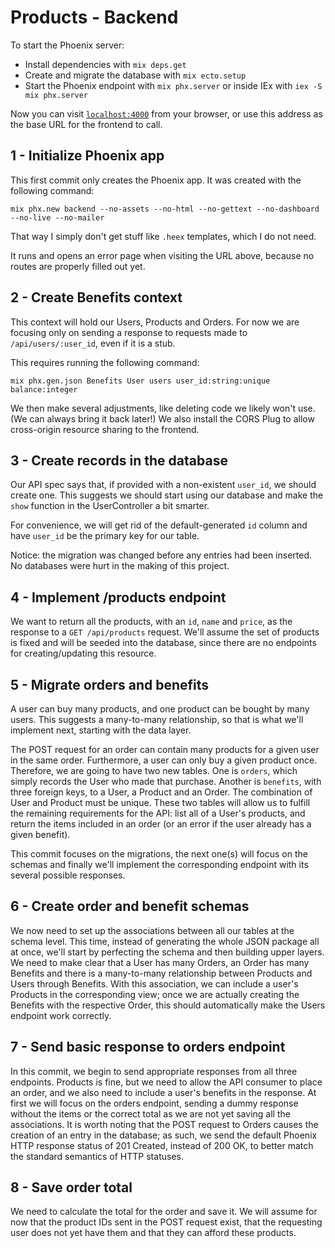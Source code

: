 # Products - Backend

To start the Phoenix server:

  * Install dependencies with `mix deps.get`
  * Create and migrate the database with `mix ecto.setup`
  * Start the Phoenix endpoint with `mix phx.server` or inside IEx with `iex -S mix phx.server`

Now you can visit [`localhost:4000`](http://localhost:4000) from your browser, or use this address as the base URL for the frontend to call.

## 1 - Initialize Phoenix app

This first commit only creates the Phoenix app. It was created with the following command:

`mix phx.new backend --no-assets --no-html --no-gettext --no-dashboard --no-live --no-mailer`

That way I simply don't get stuff like `.heex` templates, which I do not need.

It runs and opens an error page when visiting the URL above, because no routes are properly filled out yet.

## 2 - Create Benefits context

This context will hold our Users, Products and Orders. For now we are focusing only on sending a response to requests made to `/api/users/:user_id`, even if it is a stub.

This requires running the following command:

`mix phx.gen.json Benefits User users user_id:string:unique balance:integer`

We then make several adjustments, like deleting code we likely won't use. (We can always bring it back later!) We also install the CORS Plug to allow cross-origin resource sharing to the frontend.

## 3 - Create records in the database

Our API spec says that, if provided with a non-existent `user_id`, we should create one. This suggests we should start using our database and make the `show` function in the UserController a bit smarter.

For convenience, we will get rid of the default-generated `id` column and have `user_id` be the primary key for our table.

Notice: the migration was changed before any entries had been inserted. No databases were hurt in the making of this project.

## 4 - Implement /products endpoint

We want to return all the products, with an `id`, `name` and `price`, as the response to a `GET /api/products` request. We'll assume the set of products is fixed and will be seeded into the database, since there are no endpoints for creating/updating this resource.

## 5 - Migrate orders and benefits

A user can buy many products, and one product can be bought by many users. This suggests a many-to-many relationship, so that is what we'll implement next, starting with the data layer.

The POST request for an order can contain many products for a given user in the same order. Furthermore, a user can only buy a given product once. Therefore, we are going to have two new tables. One is `orders`, which simply records the User who made that purchase. Another is `benefits`, with three foreign keys, to a User, a Product and an Order. The combination of User and Product must be unique. These two tables will allow us to fulfill the remaining requirements for the API: list all of a User's products, and return the items included in an order (or an error if the user already has a given benefit).

This commit focuses on the migrations, the next one(s) will focus on the schemas and finally we'll implement the corresponding endpoint with its several possible responses.

## 6 - Create order and benefit schemas

We now need to set up the associations between all our tables at the schema level. This time, instead of generating the whole JSON package all at once, we'll start by perfecting the schema and then building upper layers. We need to make clear that a User has many Orders, an Order has many Benefits and there is a many-to-many relationship between Products and Users through Benefits. With this association, we can include a user's Products in the corresponding view; once we are actually creating the Benefits with the respective Order, this should automatically make the Users endpoint work correctly.

## 7 - Send basic response to orders endpoint

In this commit, we begin to send appropriate responses from all three endpoints. Products is fine, but we need to allow the API consumer to place an order, and we also need to include a user's benefits in the response. At first we will focus on the orders endpoint, sending a dummy response without the items or the correct total as we are not yet saving all the associations. It is worth noting that the POST request to Orders causes the creation of an entry in the database; as such, we send the default Phoenix HTTP response status of 201 Created, instead of 200 OK, to better match the standard semantics of HTTP statuses.

## 8 - Save order total

We need to calculate the total for the order and save it. We will assume for now that the product IDs sent in the POST request exist, that the requesting user does not yet have them and that they can afford these products.
